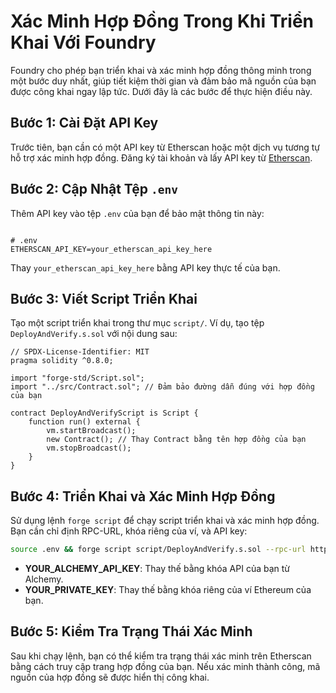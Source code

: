 # Xác Minh Hợp Đồng Trong Khi Triển Khai Với Foundry

Foundry cho phép bạn triển khai và xác minh hợp đồng thông minh trong một bước duy nhất, giúp tiết kiệm thời gian và đảm bảo mã nguồn của bạn được công khai ngay lập tức. Dưới đây là các bước để thực hiện điều này.

## Bước 1: Cài Đặt API Key

Trước tiên, bạn cần có một API key từ Etherscan hoặc một dịch vụ tương tự hỗ trợ xác minh hợp đồng. Đăng ký tài khoản và lấy API key từ [Etherscan](https://etherscan.io/).

## Bước 2: Cập Nhật Tệp `.env`

Thêm API key vào tệp `.env` của bạn để bảo mật thông tin này:

```

# .env
ETHERSCAN_API_KEY=your_etherscan_api_key_here
```

Thay `your_etherscan_api_key_here` bằng API key thực tế của bạn.

## Bước 3: Viết Script Triển Khai

Tạo một script triển khai trong thư mục `script/`. Ví dụ, tạo tệp `DeployAndVerify.s.sol` với nội dung sau:

```solidity
// SPDX-License-Identifier: MIT
pragma solidity ^0.8.0;

import "forge-std/Script.sol";
import "../src/Contract.sol"; // Đảm bảo đường dẫn đúng với hợp đồng của bạn

contract DeployAndVerifyScript is Script {
    function run() external {
        vm.startBroadcast();
        new Contract(); // Thay Contract bằng tên hợp đồng của bạn
        vm.stopBroadcast();
    }
}
```


## Bước 4: Triển Khai và Xác Minh Hợp Đồng

Sử dụng lệnh `forge script` để chạy script triển khai và xác minh hợp đồng. Bạn cần chỉ định RPC-URL, khóa riêng của ví, và API key:

```bash
source .env && forge script script/DeployAndVerify.s.sol --rpc-url https://eth-sepolia.alchemyapi.io/v2/YOUR_ALCHEMY_API_KEY --private-key YOUR_PRIVATE_KEY --verify --etherscan-api-key $ETHERSCAN_API_KEY --broadcast
```
- **YOUR_ALCHEMY_API_KEY**: Thay thế bằng khóa API của bạn từ Alchemy.
- **YOUR_PRIVATE_KEY**: Thay thế bằng khóa riêng của ví Ethereum của bạn.

## Bước 5: Kiểm Tra Trạng Thái Xác Minh
Sau khi chạy lệnh, bạn có thể kiểm tra trạng thái xác minh trên Etherscan bằng cách truy cập trang hợp đồng của bạn. Nếu xác minh thành công, mã nguồn của hợp đồng sẽ được hiển thị công khai.